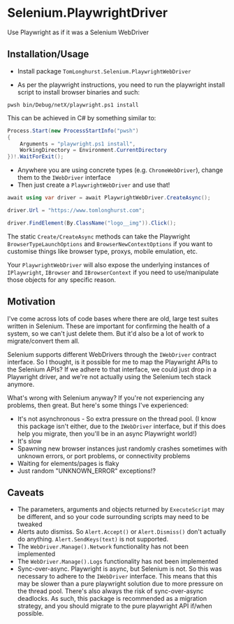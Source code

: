 # Selenium.PlaywrightDriver
Use Playwright as if it was a Selenium WebDriver

## Installation/Usage
- Install package `TomLonghurst.Selenium.PlaywrightWebDriver`

- As per the playwright instructions, you need to run the playwright install script to install browser binaries and such:

`pwsh bin/Debug/netX/playwright.ps1 install`

This can be achieved in C# by something similar to:

```csharp
Process.Start(new ProcessStartInfo("pwsh")
{
    Arguments = "playwright.ps1 install",
    WorkingDirectory = Environment.CurrentDirectory
})!.WaitForExit();
```

- Anywhere you are using concrete types (e.g. `ChromeWebDriver`), change them to the `IWebDriver` interface
- Then just create a `PlaywrightWebDriver` and use that!

```csharp
await using var driver = await PlaywrightWebDriver.CreateAsync();

driver.Url = "https://www.tomlonghurst.com";

driver.FindElement(By.ClassName("logo__img")).Click();
```

The static `Create/CreateAsync` methods can take the Playwright `BrowserTypeLaunchOptions` and `BrowserNewContextOptions` if you want to customise things like browser type, proxys, mobile emulation, etc.

Your `PlaywrightWebDriver` will also expose the underlying instances of `IPlaywright`, `IBrowser` and `IBrowserContext` if you need to use/manipulate those objects for any specific reason.

## Motivation
I've come across lots of code bases where there are old, large test suites written in Selenium. These are important for confirming the health of a system, so we can't just delete them. But it'd also be a lot of work to migrate/convert them all.

Selenium supports different WebDrivers through the `IWebDriver` contract interface. So I thought, is it possible for me to map the Playwright APIs to the Selenium APIs? If we adhere to that interface, we could just drop in a Playwright driver, and we're not actually using the Selenium tech stack anymore.

What's wrong with Selenium anyway? If you're not experiencing any problems, then great. But here's some things I've experienced:
- It's not asynchronous - So extra pressure on the thread pool. (I know this package isn't either, due to the `IWebDriver` interface, but if this does help you migrate, then you'll be in an async Playwright world!)
- It's slow
- Spawning new browser instances just randomly crashes sometimes with unknown errors, or port problems, or connectivity problems
- Waiting for elements/pages is flaky
- Just random "UNKNOWN_ERROR" exceptions!?

## Caveats
- The parameters, arguments and objects returned by `ExecuteScript` may be different, and so your code surrounding scripts may need to be tweaked 
- Alerts auto dismiss. So `Alert.Accept()` or `Alert.Dismiss()` don't actually do anything. `Alert.SendKeys(text)` is not supported.
- The `WebDriver.Manage().Network` functionality has not been implemented
- The `WebDriver.Manage().Logs` functionality has not been implemented
- Sync-over-async. Playwright is async, but Selenium is not. So this was necessary to adhere to the `IWebDriver` interface. This means that this may be slower than a pure playwright solution due to more pressure on the thread pool. There's also always the risk of sync-over-async deadlocks. As such, this package is recommended as a migration strategy, and you should migrate to the pure playwright API if/when possible.
